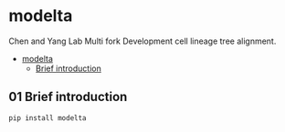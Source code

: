 # modelta

Chen and Yang Lab Multi fork Development cell lineage tree alignment.

<!-- TOC -->

- [modelta](#modelta)
    - [Brief introduction](#brief-introduction)

<!-- /TOC -->

## 01 Brief introduction

`pip install modelta`
